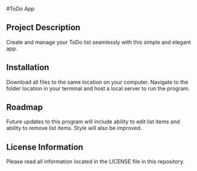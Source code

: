 #ToDo App
## Project Description

Create and manage your ToDo list seamlessly with this simple and elegant app.

## Installation

Download all files to the same location on your computer. Navigate to the folder location in your terminal and host a local server to run the program.

## Roadmap

Future updates to this program will include ability to edit list items and ability to remove list items. Style will also be improved.

## License Information

Please read all information located in the LICENSE file in this repository.
